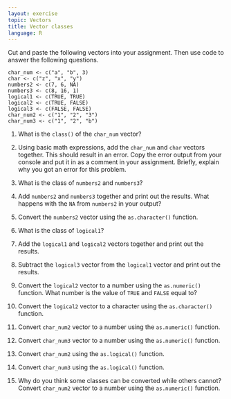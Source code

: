 ```yaml
---
layout: exercise
topic: Vectors
title: Vector classes
language: R
---
```


Cut and paste the following vectors into your assignment. Then use code to answer the following questions. 

```
char_num <- c("a", "b", 3)
char <- c("z", "x", "y")
numbers2 <- c(7, 6, NA)
numbers3 <- c(8, 16, 1)
logical1 <- c(TRUE, TRUE)
logical2 <- c(TRUE, FALSE)
logical3 <- c(FALSE, FALSE)
char_num2 <- c("1", "2", "3")
char_num3 <- c("1", "2", "b")
```
1. What is the `class()` of the `char_num` vector?  

2. Using basic math expressions, add the `char_num` and `char` vectors together. This should result in an error. Copy the error output from your console and put it in as a comment in your assignment. Briefly, explain why you got an error for this problem.  

3. What is the class of `numbers2` and `numbers3`?  

4. Add `numbers2` and `numbers3` together and print out the results. What happens with the `NA` from `numbers2` in your output?  

5. Convert the `numbers2` vector using the `as.character()` function. 

6. What is the class of `logical1`?  

7. Add the `logical1` and `logical2` vectors together and print out the results. 

8. Subtract the `logical3` vector from the `logical1` vector and print out the results. 

9. Convert the `logical2` vector to a number using the `as.numeric()` function. What number is the value of `TRUE` and `FALSE` equal to?

10. Convert the `logical2` vector to a character using the `as.character()` function. 

11. Convert `char_num2` vector to a number using the `as.numeric()` function.  

12. Convert `char_num3` vector to a number using the `as.numeric()` function.  

13. Convert `char_num2` using the `as.logical()` function.  

14. Convert `char_num3` using the `as.logical()` function.  

15. Why do you think some classes can be converted while others cannot? Convert `char_num2` vector to a number using the `as.numeric()` function.








